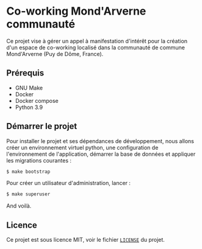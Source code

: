 # Co-working Mond'Arverne communauté

Ce projet vise à gérer un appel à manifestation d'intérêt pour la création d'un
espace de co-working localisé dans la communauté de commune Mond'Arverne (Puy
de Dôme, France).

## Prérequis

- GNU Make
- Docker
- Docker compose
- Python 3.9

## Démarrer le projet

Pour installer le projet et ses dépendances de développement, nous allons créer
un environnement virtuel python, une configuration de l'environnement de
l'application, démarrer la base de données et appliquer les migrations
courantes :

```bash
$ make bootstrap
```

Pour créer un utilisateur d'administration, lancer :

```bash
$ make superuser
```

And voilà.

## Licence

Ce projet est sous licence MIT, voir le fichier [`LICENSE`](./LICENSE) du
projet.
